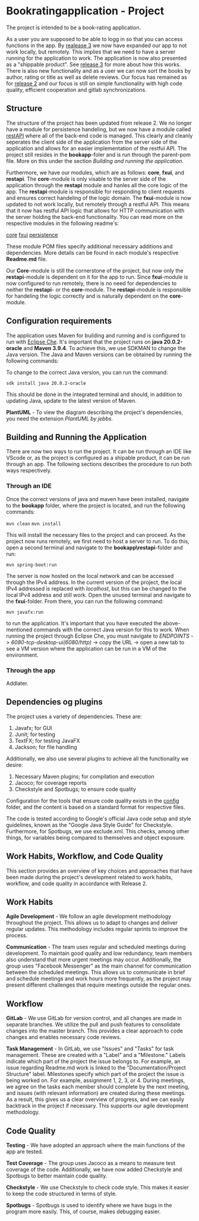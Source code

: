 # Bookratingapplication - Project

The project is intended to be a book-rating application.

As a user you are supposed to be able to logg in so that you can access functions in the app. By [realease 3](docs\Release3.md) we now have expanded our app to not work locally, but remotely. This implies that we need to have a server running for the application to work. The application is now also presented as a "shippable product". See [release 3](docs\Release3.md) for more about how this works. There is also new functionality and as a user we can now sort the books by author, rating or title as well as delete reviews. Our focus has remained as for 
[release 2](docs\Release2.md) and our focus is still on simple functionality with high code quality, efficient cooperation and gitlab synchronizations.


## Structure

The structure of the project has been updated from release 2. We no longer have a module for persistence handeling, but we now have a module called [restAPI](bookapp\restapi) where all of the back-end code is managed. This clearly and cleanly seperates the client side of the application from the server side of the application and allows for an easier implementation of the restful API. The project still resides in the **bookapp**-foler and is run through the parent-pom file. More on this under the section *Building and running the application*. 

Furthermore, we have our modules, which are as follows: **core**, **fxui**, and **restapi**. The **core**-module is only visable to the server side of the application through the **restapi** module and hanles all the core logic of the app. The **restapi**-module is responsible for responding to client requests and ensures correct handeling of the logic domain. The **fxui**-module is now updated to not work locally, but remotely through a restful API. This means that it now has restful API logic that allows for HTTP communication with the server holding the back-end functionality. You can read more on the respective modules in the following readme's:

[core](docs\ReadMecore.md)
[fxui](docs\ReadMefxui.md)
[persistence](docs\ReadMerestapi.md)

These module POM files specify additional necessary additions and dependencies. More details can be found in each module's respective **Readme.md** file.

Our **Core**-module is still the cornerstone of the project, but now only the **restapi**-module is dependent on it for the app to run. Since **fxui**-module is now configured to run remotely, there is no need for dependencies to neither the **restapi**- or the **core**-module. The **restapi**-module is responsible for handeling the logic correctly and is naturally dependent on the **core**-module.


## Configuration requirements

The application uses Maven for building and running and is configured to run with [Eclipse Che](https://che.stud.ntnu.no/#https://gitlab.stud.idi.ntnu.no/it1901/groups-2023/gr2349/gr2349?new). It's important that the project runs on **java 20.0.2-oracle** and **Maven 3.9.4**. To achieve this, we use SDKMAN to change the Java version. The Java and Maven versions can be obtained by running the following commands:

To change to the correct Java version, you can run the command:

`sdk install java 20.0.2-oracle`

This should be done in the integrated terminal and should, in addition to updating Java, update to the latest version of Maven.

__PlantUML__ - To view the diagram describing the project's dependencies, you need the extension *PlantUML by jebbs*.

## Building and Running the Application

There are now two ways to run the project. It can be run through an IDE like VScode or, as the project is configured as a shipable product, it can be run through an app. The following sections describes the procedure to run both ways respectively.

### Through an IDE 

Once the correct versions of java and maven have been installed, navigate to the **bookapp** folder, where the project is located, and run the following commands:

`mvn clean`
`mvn install`

This will install the necessary files to the project and can proceed. As the project now runs remotely, we first need to host a server to run. To do this, open a second terminal and navigate to the **bookapp\restapi**-folder and run:

`mvn spring-boot:run`

The server is now hosted on the local network and can be accessed through the IPv4 address. In the current version of the project, the local IPv4 addressed is replaced with *localhost*, but this can be changed to the local IPv4 address and still work.
Open the unused terminal and navigate to the **fxui**-folder. From there, you can run the following command:

`mvn javafx:run`

to run the application. It's important that you have executed the above-mentioned commands with the correct Java version for this to work. When running the project through Eclipse Che, you must navigate to *ENDPOINTS* -> *6080-tcp-desktop-ui(6080/http)* -> copy the URL -> open a new tab to see a VM version where the application can be run in a VM of the environment.
  

### Through the app

Addlater.

<!-- OPPDATERINGER UNDER IKKE GJORT -->
## Dependencies og plugins

The project uses a variety of dependencies. These are:

1. Javafx; for GUI
2. Junit; for testing
3. TextFX; for testing JavaFX
4. Jackson; for file handling

Additionally, we also use several plugins to achieve all the functionality we desire:

1. Necessary Maven plugins; for compilation and execution
2. Jacoco; for coverage reports
3. Checkstyle and Spotbugs; to ensure code quality

Configuration for the tools that ensure code quality exists in the [config](bookapp\config) folder, and the content is based on a standard format for respective files.

The code is tested according to Google's official Java code setup and style guidelines, known as the "Google Java Style Guide" for Checkstyle. Furthermore, for Spotbugs, we use exclude.xml. This checks, among other things, for variables being compared to themselves and object exposure.

## Work Habits, Workflow, and Code Quality

This section provides an overview of key choices and approaches that have been made during the project's development related to work habits, workflow, and code quality in accordance with Release 2.

## Work Habits

__Agile Development__ - We follow an agile development methodology throughout the project. This allows us to adapt to changes and deliver regular updates. This methodology includes regular sprints to improve the process.

__Communication__ - The team uses regular and scheduled meetings during development. To maintain good quality and low redundancy, team members also understand that more urgent meetings may occur. Additionally, the group uses "Facebook Messenger" as the main channel for communication between the scheduled meetings. This allows us to communicate in brief and schedule meetings and work hours more frequently, as the project may present different challenges that require meetings outside the regular ones.

## Workflow

__GitLab__ - We use GitLab for version control, and all changes are made in separate branches. We utilize the pull and push features to consolidate changes into the master branch. This provides a clear approach to code changes and enables necessary code reviews.

__Task Management__ - In GitLab, we use "Issues" and "Tasks" for task management. These are created with a "Label" and a "Milestone." Labels indicate which part of the project the issue belongs to. For example, an issue regarding Readme.md work is linked to the "Documentation/Project Structure" label. Milestones specify which part of the project the issue is being worked on. For example, assignment 1, 2, 3, or 4. During meetings, we agree on the tasks each member should complete by the next meeting, and issues (with relevant information) are created during these meetings. As a result, this gives us a clear overview of progress, and we can easily backtrack in the project if necessary. This supports our agile development methodology.

## Code Quality

__Testing__ - We have adopted an approach where the main functions of the app are tested.

__Test Coverage__ - The group uses Jacoco as a means to measure test coverage of the code. Additionally, we have now added Checkstyle and Spotbugs to better maintain code quality.

__Checkstyle__ - We use Checkstyle to check code style. This makes it easier to keep the code structured in terms of style.

__Spotbugs__ - Spotbugs is used to identify where we have bugs in the program more easily. This, of course, makes debugging easier.